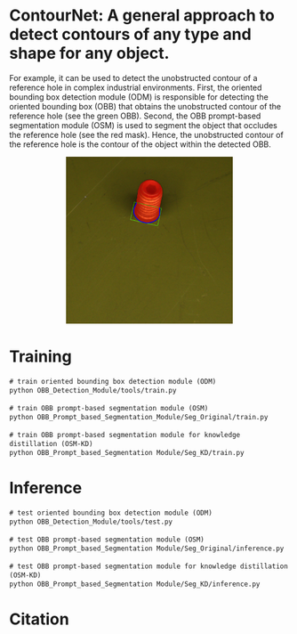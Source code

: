 # ContourNet: A general approach to detect contours of any type and shape for any object.
For example, it can be used to detect the unobstructed contour of a reference hole in complex industrial environments. First, the oriented bounding box detection module (ODM) is responsible for detecting the oriented bounding box (OBB) that obtains the unobstructed contour of the reference hole (see the green OBB). Second, the OBB prompt-based segmentation module (OSM) is used to segment the object that occludes the reference hole (see the red mask). Hence, the unobstructed contour of the reference hole is the contour of the object within the detected OBB. 
 
<div align=center>
<img src="https://github.com/zhen6618/ContourNet/blob/master/OBB_Prompt_based_Segmentation%20Module/Seg_Original/demo_pred_mask.png" width="300px">
</div>

# Training
```
# train oriented bounding box detection module (ODM)
python OBB_Detection_Module/tools/train.py

# train OBB prompt-based segmentation module (OSM)
python OBB_Prompt_based_Segmentation_Module/Seg_Original/train.py

# train OBB prompt-based segmentation module for knowledge distillation (OSM-KD)
python OBB_Prompt_based_Segmentation Module/Seg_KD/train.py

```

# Inference
```
# test oriented bounding box detection module (ODM)
python OBB_Detection_Module/tools/test.py

# test OBB prompt-based segmentation module (OSM)
python OBB_Prompt_based_Segmentation Module/Seg_Original/inference.py

# test OBB prompt-based segmentation module for knowledge distillation (OSM-KD)
python OBB_Prompt_based_Segmentation Module/Seg_KD/inference.py
```

# Citation



